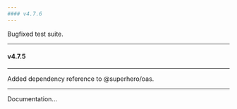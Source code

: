 ```yaml
---
#### v4.7.6
---
```


Bugfixed test suite.

---
#### v4.7.5
---

Added dependency reference to @superhero/oas.

---

Documentation...
